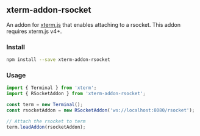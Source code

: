## xterm-addon-rsocket

An addon for [xterm.js](https://github.com/xtermjs/xterm.js) that enables attaching to a rsocket. This addon requires xterm.js v4+.

### Install

```bash
npm install --save xterm-addon-rsocket
```

### Usage

```ts
import { Terminal } from 'xterm';
import { RSocketAddon } from 'xterm-addon-rsocket';

const term = new Terminal();
const rsocketAddon = new RSocketAddon('ws://localhost:8080/rsocket');

// Attach the rsocket to term
term.loadAddon(rsocketAddon);
```
